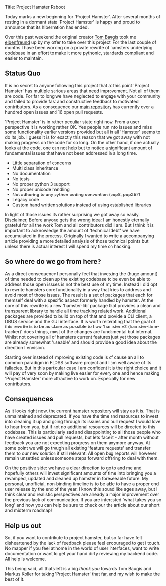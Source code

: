 Title: Project Hamster Reboot

Today marks a new beginning for 'Project Hamster'. After several months of
resting in a dormant state 'Project Hamster' is happy and proud to announce that
its hibernation has ended.

Over this past weekend the original creator [Tom Baugis](https://github.com/tbaugis)
took me [elbenfreund](https://github.com/elbenfreund/) up by my offer to take over
this project. For the last couple of months I have been working on a private rewrite
of hamsters underlying codebase in an effort to make it more pythonic, standards compliant
and easier to maintain.


## Status Quo
It is no secret to anyone following this project that at this point 'Project Hamster'
has multiple serious areas that need improvement. Not all of them are code.
For far to long we have neglected to engage with your community and failed to provide fast
and constructive feedback to motivated contributors. As a consequence our
[main repository](https://github.com/projecthamster/hamster) has currently over a hundred open issues and 
16 open pull requests.


'Project Hamster' is in rather peculiar state right now. From a user perspective it is working
rather OK. Yes people run into issues and miss some functionality earlier versions provided but
all in all 'Hamster' seems to do its job. I guess it is for exactly this reason that we got away
with not making progress on the code for so long.
On the other hand, if one actually looks at the code, one can not help but to notice a significant
amount of fundamental issues that have not been addressed in a long time.

* Little separation of concerns
* Multi class inheritance
* No documentation
* No tests
* No proper python 3 support
* No proper unicode handling
* Not adhering to any python coding convention (pep8, pep257)
* Legacy code
* Custom hand written solutions instead of using established libraries

In light of those issues its rather surprising we got away so easily.
Disclaimer, Before anyone gets the wrong idea: I am honestly eternally grateful for all
the work Tom and all contributors did! I am. But I think it is important to acknowledge
the amount of 'technical debt' we have accumulated in the process. Originally I wanted to write a
accompanying article providing a more detailed analysis of those technical points but unless there is
actual interest I will spend my time on hacking.


## So where do we go from here?
As a direct consequence I personally feel that investing the (huge amount) of time needed
to clean up the existing codebase to be even be able to address those open issues is not the best
use of my time. Instead I did opt to rewrite hamsters core functionality in a way that tries to
address and avoid most of those issues. The result is a set of packages that each for themself
deal with a specific aspect formerly handled by hamster. At the core of this rewrite is a new
'hamster-lib' package that provides a clean and transparent library to handle all time tracking
related work. Additional packages are provided to build on top of that and provide a CLI client, a
DBUS service and the GUI interface. It is worth reiterating that the goal of this rewrite is to be
as close as possible to how 'hamster v2 (hamster-time-tracker)' does things, most of the changes are fundamental but internal.
Whilst not covering all of hamsters current features just yet those packages are already somewhat
'useable' and should provide a good idea about the direction I envision.


Starting over instead of improving existing code is of cause an all to common paradigm in FLOSS
software project and I am well aware of its fallacies. But in this particular case I am confident it
is the right choice and it will pay of very soon by making live easier for every one and hence making
'Project Hamster' more attractive to work on. Especially for new contributors.

## Consequences
As it looks right now, the current [hamster repository](https://github.com/projecthamster/hamster)
will stay as it is. That is unmaintained and deprecated. If you have the time and resources to
invest into cleaning it up and going through its issues and pull request I would love to hear from
you, but if not no additional resources will be directed to this codebase.
This is particularly sad and disappointing to all those people who have created issues and pull requests,
but lets face it - after month without feedback you are not expecting progress on them anymore anyway.
At some point we will go trough all existing 'feature requests' and transfer them to our new solution
if still relevant. All open bug reports will however remain unsettled unless someone steps forward
offering to deal with them.

On the positive side: we have a clear direction to go to and me and hopefully others will invest
significant amounts of time into bringing you a revamped, updated and cleaned up hamster in foreseeable
future. My personal, unofficial, non-binding timeline is to be able to have a proper end user release by
the end of the year. I know this sound like ages away, but I think clear and realistic perspectives
are already a major improvement over the previous lack of communication.
If you are interested 'what takes you so long' and how you can help be sure to check our the article
about our short and midterm roadmap!

## Help us out
So, if you want to contribute to project hamster, but so far have felt disheartened by the lack of feedback
please feel encouraged to get i touch. No mapper if you feel at home in the world of user interfaces,
want to write documentation or want to get your hand dirty reviewing my backend code. All help is welcome.

This being said, all thats left is a big *thank you* towards Tom Baugis and Markus Koller for
taking 'Project Hamster' that far, and my wish to make the best of it.


